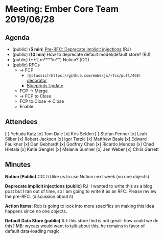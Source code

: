 # Meeting: Ember Core Team 2019/06/28

## Agenda

- (public) (**5 min**) [Pre-RFC: Deprecate implicit injections](https://github.com/emberjs/rfcs/issues/508) (RJ)
- (public) (**10 min**) How to deprecate default model/default store? (RJ)
- (public) (**2 m\*\***in\*\*) Notion? (CG)
- (public) RFCs
  - → FCP
    - `[@classic](https://github.com/emberjs/rfcs/pull/468)` [decorator](https://github.com/emberjs/rfcs/pull/468)
    - [Blueprints Update](https://github.com/emberjs/rfcs/pull/477)
  - FCP → Merge
  - → FCP to Close
  - FCP to Close → Close
  - Enable

## Attendees

[ ] Yehuda Katz
[x] Tom Dale
[x] Kris Selden
[ ] Stefan Penner
[x] Leah Silber
[x] Robert Jackson
[x] Igor Terzic
[x] Matthew Beale
[x] Edward Faulkner
[x] Dan Gebhardt
[x] Godfrey Chan
[x] Ricardo Mendes
[x] Chad Hietala
[x] Katie Gengler
[x] Melanie Sumner
[x] Jen Weber
[x] Chris Garrett

## Minutes

**Notion (Public)**
CG: I’d like us to use Notion next week
(no one objects)

**Deprecate implicit injections (public)**
RJ: I wanted to write this as a blog post but I ran out of time, so I am going to write it as an RFC. Please review the pre-RFC.
(discussion about it)

**Action Items:** Rob is going to look into more specifics on making this idea happens since no one objects.

**Default Data Store (public)**
RJ: this.store.find is not great- how could we do this?
MB: wycats would want to talk about this, he remains in favor of default data-loading magic
